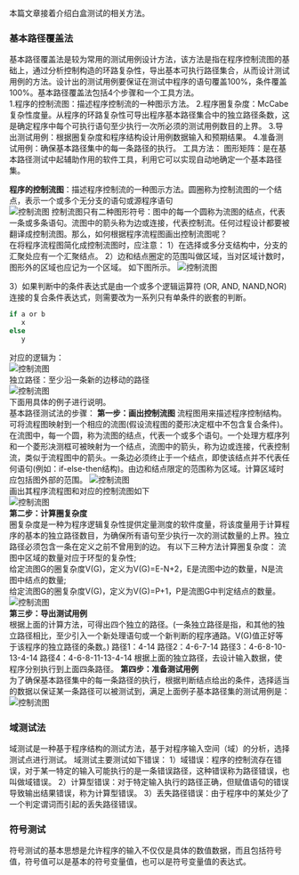 本篇文章接着介绍白盒测试的相关方法。   
### 基本路径覆盖法
基本路径覆盖法是较为常用的测试用例设计方法，该方法是指在程序控制流图的基础上，通过分析控制构造的环路复杂性，导出基本可执行路径集合，从而设计测试用例的方法。设计出的测试用例要保证在测试中程序的语句覆盖100%，条件覆盖100%。基本路径覆盖法包括4个步骤和一个工具方法。   
1.程序的控制流图：描述程序控制流的一种图示方法。
2.程序圈复杂度：McCabe复杂性度量。从程序的环路复杂性可导出程序基本路径集合中的独立路径条数，这是确定程序中每个可执行语句至少执行一次所必须的测试用例数目的上界。
3.导出测试用例：根据圈复杂度和程序结构设计用例数据输入和预期结果。
4.准备测试用例：确保基本路径集中的每一条路径的执行。
工具方法：
图形矩阵：是在基本路径测试中起辅助作用的软件工具，利用它可以实现自动地确定一个基本路径集。   

**程序的控制流图**：描述程序控制流的一种图示方法。圆圈称为控制流图的一个结点，表示一个或多个无分支的语句或源程序语句   
![控制流图](../../../images/photo/程序控制流图.jpg)
控制流图只有二种图形符号：图中的每一个圆称为流图的结点，代表一条或多条语句。流图中的箭头称为边或连接，代表控制流。任何过程设计都要被翻译成控制流图。那么，如何根据程序流程图画出控制流图呢？   
在将程序流程图简化成控制流图时，应注意：
1）在选择或多分支结构中，分支的汇聚处应有一个汇聚结点。
2）边和结点圈定的范围叫做区域，当对区域计数时，图形外的区域也应记为一个区域。
如下图所示。
![控制流图](../../../images/photo/程序控制流图(1).jpg)

 3）如果判断中的条件表达式是由一个或多个逻辑运算符 (OR, AND, NAND,NOR) 连接的复合条件表达式，则需要改为一系列只有单条件的嵌套的判断。   
 ```sh
 if a or b
    x
else
    y
```

对应的逻辑为：   
![控制流图](../../../images/photo/程序控制流图(2).jpg)   
独立路径：至少沿一条新的边移动的路径   
![控制流图](../../../images/photo/程序控制流图(3).jpg)   
下面用具体的例子进行说明。   
基本路径测试法的步骤：
**第一步：画出控制流图**
流程图用来描述程序控制结构。可将流程图映射到一个相应的流图(假设流程图的菱形决定框中不包含复合条件)。在流图中，每一个圆，称为流图的结点，代表一个或多个语句。一个处理方框序列和一个菱形决测框可被映射为一个结点，流图中的箭头，称为边或连接，代表控制流，类似于流程图中的箭头。一条边必须终止于一个结点，即使该结点并不代表任何语句(例如：if-else-then结构)。由边和结点限定的范围称为区域。计算区域时应包括图外部的范围。
![控制流图](../../../images/photo/程序控制流图(4).jpg)   
画出其程序流程图和对应的控制流图如下   
![控制流图](../../../images/photo/程序控制流图(5).jpg)   
**第二步：计算圈复杂度**   
圈复杂度是一种为程序逻辑复杂性提供定量测度的软件度量，将该度量用于计算程序的基本的独立路径数目，为确保所有语句至少执行一次的测试数量的上界。独立路径必须包含一条在定义之前不曾用到的边。
有以下三种方法计算圈复杂度：
流图中区域的数量对应于环型的复杂性;   
给定流图G的圈复杂度V(G)，定义为V(G)=E-N+2，E是流图中边的数量，N是流图中结点的数量;   
给定流图G的圈复杂度V(G)，定义为V(G)=P+1，P是流图G中判定结点的数量。   
![控制流图](../../../images/photo/程序控制流图(6).jpg)    
**第三步：导出测试用例**   
根据上面的计算方法，可得出四个独立的路径。(一条独立路径是指，和其他的独立路径相比，至少引入一个新处理语句或一个新判断的程序通路。V(G)值正好等于该程序的独立路径的条数。)
路径1：4-14
路径2：4-6-7-14
路径3：4-6-8-10-13-4-14
路径4：4-6-8-11-13-4-14
根据上面的独立路径，去设计输入数据，使程序分别执行到上面四条路径。
**第四步：准备测试用例**   
为了确保基本路径集中的每一条路径的执行，根据判断结点给出的条件，选择适当的数据以保证某一条路径可以被测试到，满足上面例子基本路径集的测试用例是：
![控制流图](../../../images/photo/程序控制流图(7).jpg)    

### 域测试法
域测试是一种基于程序结构的测试方法，基于对程序输入空间（域）的分析，选择测试点进行测试。
域测试主要测试如下错误：
1）域错误：程序的控制流存在错误，对于某一特定的输入可能执行的是一条错误路径，这种错误称为路径错误，也叫做域错误。
2）计算型错误：对于特定输入执行的路径正确，但赋值语句的错误导致输出结果错误，称为计算型错误。
3）丢失路径错误：由于程序中的某处少了一个判定谓词而引起的丢失路径错误。
 
### 符号测试
符号测试的基本思想是允许程序的输入不仅仅是具体的数值数据，而且包括符号值，符号值可以是基本的符号变量值，也可以是符号变量值的表达式。



